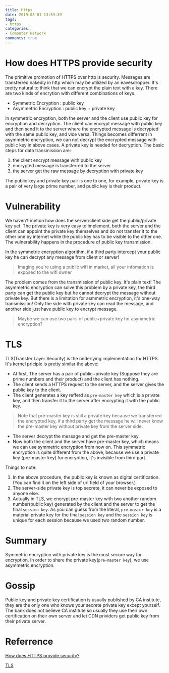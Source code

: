 ```yaml
---
title: Https
date: 2019-08-01 13:59:39
tags:
- https
categories:
- Computer Network
comments: true
---
```

# How does HTTPS provide security
The primitive promotion of HTTPS over http is security. Messages are transferred nakedly in http which may be utilized by an eavesdropper.
It's pretty natural to think that we can encrypt the plain text with a key. There are two kinds of encrytion with different
combinations of keys.
- Symmetric Encryption : public key
- Asymmetric Encryption : public key + private key

In symmetric encryption, both the server and the client use public key for encryption and decryption. The client can encrypt message with public key and then send it to the server where the encrypted message is decrypted with the same public key, and vice versa.
Things becomes differrent in asymmetric encryption, we can not decrypt the encrypted message with public key in above cases. A private key is needed for decryption. The basic steps for data transmission are:
1. the client encrypt message with public key
2. encrypted message is transferred to the server
3. the server get the raw message by decryption with private key

The public key and private key pair is one to one, for example, private key is a pair of very large prime number, and public key is their product.

# Vulnerability
We haven't metion how does the server/client side get the public/private key yet. The private key is very easy to implement, both the server and the client can appoint the private key themselves and do not transfer it to the other one by internet while the public key has to be visible to the other one. The vulnerability happens in the procedure of public key transmission. 

In the symmetric encryption algorithm, if a third party intercept your public key he can decrypt any message from client or server!
> Imaging you're using a public wifi in market, all your infomation is exposed to the wifi owner

The problem comes from the transmission of public key. It's plain text! The asymmetric encryption can solve this problem by a private key, the third party can get the public key but he cannot decrypt the message without private key. But there is a limitation for asmmetric encryption, it's one-way transmission! Only the side with private key can read the message, and another side just have public key to encrypt message.
> Maybe we can use two pairs of public+private key for asymmetric encryption?

# TLS
TLS(Transfer Layer Security) is the underlying implementation for HTTPS. It's kernel priciple is pretty similar the above:
- At first, The server has a pair of public+private key (Suppose they are prime numbers and their product) and 
the client has nothing.
- The client sends a HTTPS request to the server, and the server gives the public key to the client.
- The client generates a key refferd as `pre-master key` which is a private key, and then transfer it to the server after
encrypting it with the public key. 

> Note that pre-master key is still a private key because we transferred the encrypted key,
if a third party get the message he will never know the pre-master key without private key from the server side.

- The server decrypt the message and get the pre-master key.
- Now both the client and the server have pre-master key, which means we can use symmetric encryption from now on. This symmetric encryption is quite different from the above, because we use a private key (pre-master key) for encryption, it's invisible from third part.

Things to note:
1. In the above procedure, the public key is known as digital certification.(You can find it on the left side of url field of your browser.)
2. The server-side private key is top secrete, it can never be exposed to anyone else.
3. Actually in TLS, we encrypt pre-master key with two another random number(public key) generated by the client and the server to get the final `session key`. As you can guess from the literal, `pre-master key` is a material private key for the final `session key` and the `session key` is unique for each session because we used two random number.

# Summary
Symmetric encryption with private key is the most secure way for encryption. In order to share the private key(`pre-master key`), we use asymmetric encryption. 

# Gossip
Public key and private key certification is usually published by CA institute, they are the only one who knows your secrete private key except yourself. The bank does not believe CA institute so usually they use their own certification on their own server and let CDN prividers get public key from their private server.



# Referrence
[How does HTTPS provide security?](https://stackoverflow.com/a/3968260/4332095)

[TLS](https://itimetraveler.github.io/2018/10/30/HTTPS%E5%8E%9F%E7%90%86%E4%B8%8E%E8%AF%81%E4%B9%A6/#%E5%BA%94%E7%94%A8%E6%95%B0%E6%8D%AE%E4%BC%A0%E8%BE%93)
